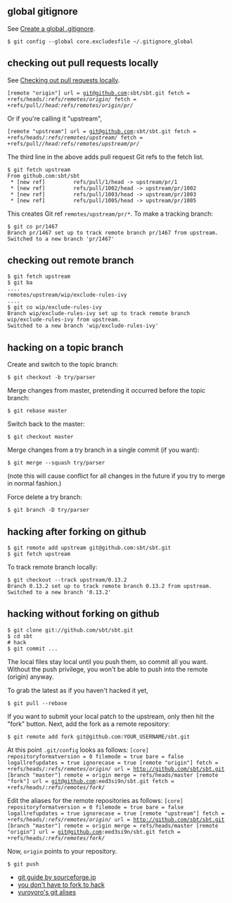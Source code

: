 
## global gitignore

See [Create a global .gitignore](https://help.github.com/articles/ignoring-files).

    $ git config --global core.excludesfile ~/.gitignore_global

## checking out pull requests locally

See [Checking out pull requests locally](https://gist.github.com/piscisaureus/3342247).

<code>[remote "origin"]
        url = git@github.com:sbt/sbt.git
        fetch = +refs/heads/*:refs/remotes/origin/*
        fetch = +refs/pull/*/head:refs/remotes/origin/pr/*</code>

Or if you're calling it "upstream",

<code>[remote "upstream"]
        url = git@github.com:sbt/sbt.git
        fetch = +refs/heads/*:refs/remotes/upstream/*
        fetch = +refs/pull/*/head:refs/remotes/upstream/pr/*</code>

The third line in the above adds pull request Git refs to the fetch list.

    $ git fetch upstream
    From github.com:sbt/sbt
     * [new ref]         refs/pull/1/head -> upstream/pr/1
     * [new ref]         refs/pull/1002/head -> upstream/pr/1002
     * [new ref]         refs/pull/1003/head -> upstream/pr/1003
     * [new ref]         refs/pull/1005/head -> upstream/pr/1005

This creates Git ref `remotes/upstream/pr/*`. To make a tracking branch:

    $ git co pr/1467
    Branch pr/1467 set up to track remote branch pr/1467 from upstream.
    Switched to a new branch 'pr/1467'

## checking out remote branch

    $ git fetch upstream
    $ git ba
    ....
    remotes/upstream/wip/exclude-rules-ivy
    ....
    $ git co wip/exclude-rules-ivy
    Branch wip/exclude-rules-ivy set up to track remote branch wip/exclude-rules-ivy from upstream.
    Switched to a new branch 'wip/exclude-rules-ivy'

## hacking on a topic branch

Create and switch to the topic branch:

    $ git checkout -b try/parser

Merge changes from master, pretending it occurred before the topic branch:

    $ git rebase master

Switch back to the master:
  
    $ git checkout master

Merge changes from a try branch in a single commit (if you want):

    $ git merge --squash try/parser
(note this will cause conflict for all changes in the future if you try to merge in normal fashion.)

Force delete a try branch:

    $ git branch -D try/parser

## hacking after forking on github

    $ git remote add upstream git@github.com:sbt/sbt.git
    $ git fetch upstream

To track remote branch locally:

    $ git checkout --track upstream/0.13.2
    Branch 0.13.2 set up to track remote branch 0.13.2 from upstream.
    Switched to a new branch '0.13.2'

## hacking without forking on github

    $ git clone git://github.com/sbt/sbt.git
    $ cd sbt
    # hack
    $ git commit ...

The local files stay local until you push them, so commit all you want. Without the push privilege, you won't be able to push into the remote (origin) anyway.

To grab the latest as if you haven't hacked it yet,

    $ git pull --rebase

If you want to submit your local patch to the upstream, only then hit the "fork" button.
Next, add the fork as a remote repository:

    $ git remote add fork git@github.com:YOUR_USERNAME/sbt.git 
    
At this point `.git/config` looks as follows:
<code>[core]
  repositoryformatversion = 0
  filemode = true
  bare = false
  logallrefupdates = true
  ignorecase = true
[remote "origin"]
  fetch = +refs/heads/*:refs/remotes/origin/*
  url = http://github.com/sbt/sbt.git
[branch "master"]
  remote = origin
  merge = refs/heads/master
[remote "fork"]
  url = git@github.com:eed3si9n/sbt.git
  fetch = +refs/heads/*:refs/remotes/fork/*
</code>

Edit the aliases for the remote repositories as follows:
<code>[core]
  repositoryformatversion = 0
  filemode = true
  bare = false
  logallrefupdates = true
  ignorecase = true
[remote "upstream"]
  fetch = +refs/heads/*:refs/remotes/origin/*
  url = http://github.com/sbt/sbt.git
[branch "master"]
  remote = origin
  merge = refs/heads/master
[remote "origin"]
  url = git@github.com:eed3si9n/sbt.git
  fetch = +refs/heads/*:refs/remotes/fork/*
</code>

Now, `origin` points to your repository.

    $ git push

- [git guide by sourceforge.jp](http://sourceforge.jp/magazine/09/03/16/0831212)
- [you don't have to fork to hack](http://subtech.g.hatena.ne.jp/miyagawa/20090114/1231910461)
- [yuroyoro's git alises](http://yuroyoro.hatenablog.com/entry/20101008/1286531851)
